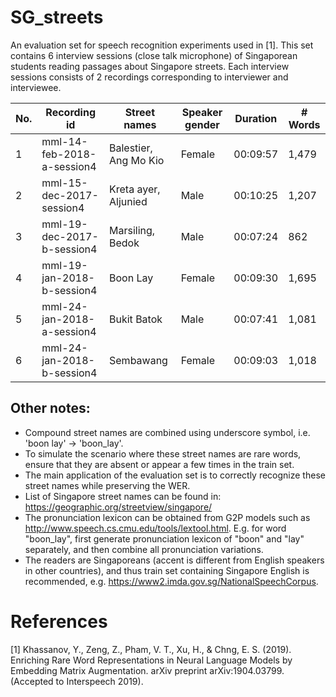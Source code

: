 # SG_streets
An evaluation set for speech recognition experiments used in [1]. This set contains 6 interview sessions (close talk microphone) of Singaporean students reading passages about Singapore streets. Each interview sessions consists of 2 recordings corresponding to interviewer and interviewee. 

No.	| Recording id                  | Street names	                | Speaker gender  | Duration	| # Words
----|-------------------------------|-------------------------------|-----------------|-------------|---------
1	| mml-14-feb-2018-a-session4    | Balestier, Ang Mo Kio	        | Female          |	00:09:57	| 1,479
2	| mml-15-dec-2017-session4	    | Kreta ayer, Aljunied	        | Male	          | 00:10:25	| 1,207
3	| mml-19-dec-2017-b-session4    | Marsiling, Bedok	            | Male	          | 00:07:24	| 862
4	| mml-19-jan-2018-b-session4	| Boon Lay	                    | Female	      | 00:09:30	| 1,695
5	| mml-24-jan-2018-a-session4	| Bukit Batok	                | Male	          | 00:07:41	| 1,081
6	| mml-24-jan-2018-b-session4	| Sembawang	                    | Female	      | 00:09:03	| 1,018

## Other notes:
- Compound street names are combined using underscore symbol, i.e. 'boon lay' -> 'boon_lay'.
- To simulate the scenario where these street names are rare words, ensure that they are absent or appear a few times in the train set.
- The main application of the evaluation set is to correctly recognize these street names while preserving the WER.
- List of Singapore street names can be found in: https://geographic.org/streetview/singapore/
- The pronunciation lexicon can be obtained from G2P models such as http://www.speech.cs.cmu.edu/tools/lextool.html. E.g. for word "boon_lay", first generate pronunciation lexicon of "boon" and "lay" separately, and then combine all pronunciation variations.
- The readers are Singaporeans (accent is different from English speakers in other countries), and thus train set containing Singapore English is recommended, e.g. https://www2.imda.gov.sg/NationalSpeechCorpus.

# References
[1] Khassanov, Y., Zeng, Z., Pham, V. T., Xu, H., & Chng, E. S. (2019). Enriching Rare Word Representations in Neural Language Models by Embedding Matrix Augmentation. arXiv preprint arXiv:1904.03799. (Accepted to Interspeech 2019).
